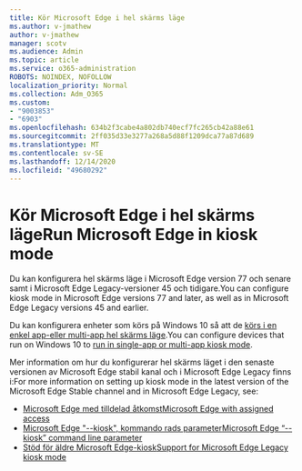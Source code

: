 ```yaml
---
title: Kör Microsoft Edge i hel skärms läge
ms.author: v-jmathew
author: v-jmathew
manager: scotv
ms.audience: Admin
ms.topic: article
ms.service: o365-administration
ROBOTS: NOINDEX, NOFOLLOW
localization_priority: Normal
ms.collection: Adm_O365
ms.custom:
- "9003853"
- "6903"
ms.openlocfilehash: 634b2f3cabe4a802db740ecf7fc265cb42a88e61
ms.sourcegitcommit: 2ff035d33e3277a268a5d88f1209dca77a87d689
ms.translationtype: MT
ms.contentlocale: sv-SE
ms.lasthandoff: 12/14/2020
ms.locfileid: "49680292"
---
```

# <a name="run-microsoft-edge-in-kiosk-mode"></a><span data-ttu-id="a94a2-102">Kör Microsoft Edge i hel skärms läge</span><span class="sxs-lookup"><span data-stu-id="a94a2-102">Run Microsoft Edge in kiosk mode</span></span>

<span data-ttu-id="a94a2-103">Du kan konfigurera hel skärms läge i Microsoft Edge version 77 och senare samt i Microsoft Edge Legacy-versioner 45 och tidigare.</span><span class="sxs-lookup"><span data-stu-id="a94a2-103">You can configure kiosk mode in Microsoft Edge versions 77 and later, as well as in Microsoft Edge Legacy versions 45 and earlier.</span></span>

<span data-ttu-id="a94a2-104">Du kan konfigurera enheter som körs på Windows 10 så att de [körs i en enkel app-eller multi-app hel skärms läge](https://go.microsoft.com/fwlink/?linkid=2133659).</span><span class="sxs-lookup"><span data-stu-id="a94a2-104">You can configure devices that run on Windows 10 to [run in single-app or multi-app kiosk mode](https://go.microsoft.com/fwlink/?linkid=2133659).</span></span>

<span data-ttu-id="a94a2-105">Mer information om hur du konfigurerar hel skärms läget i den senaste versionen av Microsoft Edge stabil kanal och i Microsoft Edge Legacy finns i:</span><span class="sxs-lookup"><span data-stu-id="a94a2-105">For more information on setting up kiosk mode in the latest version of the Microsoft Edge Stable channel and in Microsoft Edge Legacy, see:</span></span>

- [<span data-ttu-id="a94a2-106">Microsoft Edge med tilldelad åtkomst</span><span class="sxs-lookup"><span data-stu-id="a94a2-106">Microsoft Edge with assigned access</span></span>](https://go.microsoft.com/fwlink/?linkid=2133494)
- [<span data-ttu-id="a94a2-107">Microsoft Edge "--kiosk", kommando rads parameter</span><span class="sxs-lookup"><span data-stu-id="a94a2-107">Microsoft Edge “--kiosk” command line parameter</span></span>](https://go.microsoft.com/fwlink/?linkid=2133724)
- [<span data-ttu-id="a94a2-108">Stöd för äldre Microsoft Edge-kiosk</span><span class="sxs-lookup"><span data-stu-id="a94a2-108">Support for Microsoft Edge Legacy kiosk mode</span></span>](https://go.microsoft.com/fwlink/?linkid=2133725)
